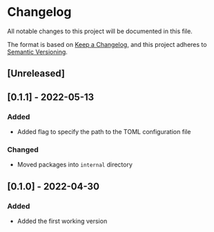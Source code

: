 # Changelog

All notable changes to this project will be documented in this file.

The format is based on [Keep a Changelog][keep-a-changelog], and this project
adheres to [Semantic Versioning][semver].

[keep-a-changelog]: https://keepachangelog.com/en/1.0.0/
[semver]: https://semver.org/spec/v2.0.0.html

## [Unreleased]

## [0.1.1] - 2022-05-13

### Added

- Added flag to specify the path to the TOML configuration file

### Changed

- Moved packages into `internal` directory

## [0.1.0] - 2022-04-30

### Added

- Added the first working version
